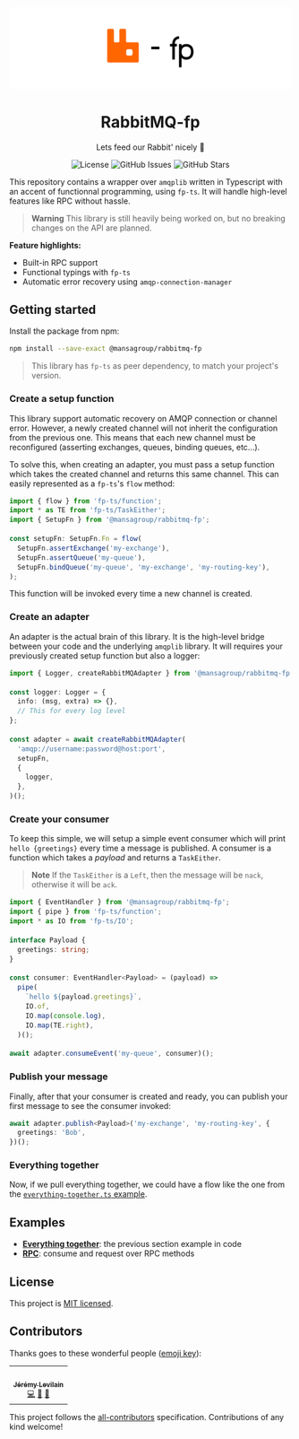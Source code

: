 ![Banner](.github/assets/banner-thin.png)

<h1 align="center">RabbitMQ-fp</h1>
<p align="center">Lets feed our Rabbit' nicely 🐰</p>

<p align="center">
<img alt="License" title="License" src="https://img.shields.io/github/license/MansaGroup/rabbitmq-fp?style=flat-square"/>
<img alt="GitHub Issues" title="GitHub Issues" src="https://img.shields.io/github/issues/mansagroup/rabbitmq-fp?style=flat-square"/>
<img alt="GitHub Stars" title="GitHub Stars" src="https://img.shields.io/github/stars/MansaGroup/rabbitmq-fp?style=flat-square"/>
</p>

This repository contains a wrapper over `amqplib` written in Typescript
with an accent of functionnal programming, using `fp-ts`. It will handle
high-level features like RPC without hassle.

> **Warning**
> This library is still heavily being worked on, but no breaking changes
> on the API are planned.

**Feature highlights:**

- Built-in RPC support
- Functional typings with `fp-ts`
- Automatic error recovery using `amqp-connection-manager`

## Getting started

Install the package from npm:

```bash
npm install --save-exact @mansagroup/rabbitmq-fp
```

> This library has `fp-ts` as peer dependency, to match your project's
> version.

### Create a setup function

This library support automatic recovery on AMQP connection or channel
error. However, a newly created channel will not inherit the configuration
from the previous one. This means that each new channel must be
reconfigured (asserting exchanges, queues, binding queues, etc...).

To solve this, when creating an adapter, you must pass a setup function
which takes the created channel and returns this same channel. This can
easily represented as a `fp-ts`'s `flow` method:

```ts
import { flow } from 'fp-ts/function';
import * as TE from 'fp-ts/TaskEither';
import { SetupFn } from '@mansagroup/rabbitmq-fp';

const setupFn: SetupFn.Fn = flow(
  SetupFn.assertExchange('my-exchange'),
  SetupFn.assertQueue('my-queue'),
  SetupFn.bindQueue('my-queue', 'my-exchange', 'my-routing-key'),
);
```

This function will be invoked every time a new channel is created.

### Create an adapter

An adapter is the actual brain of this library. It is the high-level
bridge between your code and the underlying `amqplib` library. It will
requires your previously created setup function but also a logger:

```ts
import { Logger, createRabbitMQAdapter } from '@mansagroup/rabbitmq-fp';

const logger: Logger = {
  info: (msg, extra) => {},
  // This for every log level
};

const adapter = await createRabbitMQAdapter(
  'amqp://username:password@host:port',
  setupFn,
  {
    logger,
  },
)();
```

### Create your consumer

To keep this simple, we will setup a simple event consumer which will
print `hello {greetings}` every time a message is published. A consumer
is a function which takes a _payload_ and returns a `TaskEither`.

> **Note**
> If the `TaskEither` is a `Left`, then the message will be `nack`,
> otherwise it will be `ack`.

```ts
import { EventHandler } from '@mansagroup/rabbitmq-fp';
import { pipe } from 'fp-ts/function';
import * as IO from 'fp-ts/IO';

interface Payload {
  greetings: string;
}

const consumer: EventHandler<Payload> = (payload) =>
  pipe(
    `hello ${payload.greetings}`,
    IO.of,
    IO.map(console.log),
    IO.map(TE.right),
  )();

await adapter.consumeEvent('my-queue', consumer)();
```

### Publish your message

Finally, after that your consumer is created and ready, you can publish
your first message to see the consumer invoked:

```ts
await adapter.publish<Payload>('my-exchange', 'my-routing-key', {
  greetings: 'Bob',
})();
```

### Everything together

Now, if we pull everything together, we could have a flow like the
one from the [`everything-together.ts` example](examples/everything-together.ts).

## Examples

- **[Everything together](examples/everything-together.ts)**: the previous
  section example in code
- **[RPC](examples/rpc.ts)**: consume and request over RPC methods

## License

This project is [MIT licensed](LICENSE.txt).

## Contributors

Thanks goes to these wonderful people ([emoji key](https://allcontributors.org/docs/en/emoji-key)):

<!-- ALL-CONTRIBUTORS-LIST:START - Do not remove or modify this section -->
<!-- prettier-ignore-start -->
<!-- markdownlint-disable -->
<table>
  <tr>
    <td align="center"><a href="https://jeremylvln.fr/"><img src="https://avatars.githubusercontent.com/u/6763873?v=4?s=100" width="100px;" alt=""/><br /><sub><b>Jérémy Levilain</b></sub></a><br /><a href="https://github.com/MansaGroup/rabbitmq-fp/commits?author=IamBlueSlime" title="Code">💻</a> <a href="https://github.com/MansaGroup/rabbitmq-fp/commits?author=IamBlueSlime" title="Documentation">📖</a> <a href="#ideas-IamBlueSlime" title="Ideas, Planning, & Feedback">🤔</a></td>
  </tr>
</table>

<!-- markdownlint-restore -->
<!-- prettier-ignore-end -->

<!-- ALL-CONTRIBUTORS-LIST:END -->

This project follows the [all-contributors](https://github.com/all-contributors/all-contributors) specification. Contributions of any kind welcome!
